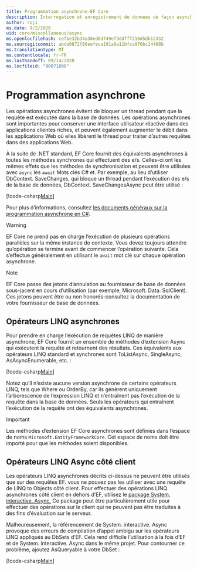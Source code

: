 ```yaml
---
title: Programmation asynchrone-EF Core
description: Interrogation et enregistrement de données de façon asynchrone avec Entity Framework Core
author: roji
ms.date: 9/2/2020
uid: core/miscellaneous/async
ms.openlocfilehash: cefbe32b34a38ed6d749ef3ddfff210d5db12332
ms.sourcegitcommit: abda0872f86eefeca191a9a11bfca976bc14468b
ms.translationtype: MT
ms.contentlocale: fr-FR
ms.lasthandoff: 09/14/2020
ms.locfileid: "90071898"
---
```

# <a name="asynchronous-programming"></a>Programmation asynchrone

Les opérations asynchrones évitent de bloquer un thread pendant que la requête est exécutée dans la base de données. Les opérations asynchrones sont importantes pour conserver une interface utilisateur réactive dans des applications clientes riches, et peuvent également augmenter le débit dans les applications Web où elles libèrent le thread pour traiter d’autres requêtes dans des applications Web.

À la suite de .NET standard, EF Core fournit des équivalents asynchrones à toutes les méthodes synchrones qui effectuent des e/s. Celles-ci ont les mêmes effets que les méthodes de synchronisation et peuvent être utilisées avec `async` les `await` Mots clés C# et. Par exemple, au lieu d’utiliser DbContext. SaveChanges, qui bloque un thread pendant l’exécution des e/s de la base de données, DbContext. SaveChangesAsync peut être utilisé :

[!code-csharp[Main](../../../samples/core/Miscellaneous/Async/Program.cs#SaveChangesAsync)]

Pour plus d’informations, consultez [les documents généraux sur la programmation asynchrone en C#](/dotnet/csharp/async).

> [!WARNING]
> EF Core ne prend pas en charge l’exécution de plusieurs opérations parallèles sur la même instance de contexte. Vous devez toujours attendre qu’opération se termine avant de commencer l’opération suivante. Cela s’effectue généralement en utilisant le `await` mot clé sur chaque opération asynchrone.

> [!NOTE]
> EF Core passe des jetons d’annulation au fournisseur de base de données sous-jacent en cours d’utilisation (par exemple, Microsoft. Data. SqlClient). Ces jetons peuvent être ou non honorés-consultez la documentation de votre fournisseur de base de données.  

## <a name="async-linq-operators"></a>Opérateurs LINQ asynchrones

Pour prendre en charge l’exécution de requêtes LINQ de manière asynchrone, EF Core fournit un ensemble de méthodes d’extension Async qui exécutent la requête et retournent des résultats. Ces équivalents aux opérateurs LINQ standard et synchrones sont ToListAsync, SingleAsync, AsAsyncEnumerable, etc. :

[!code-csharp[Main](../../../samples/core/Miscellaneous/Async/Program.cs#ToListAsync)]

Notez qu’il n’existe aucune version asynchrone de certains opérateurs LINQ, tels que Where ou OrderBy, car ils génèrent uniquement l’arborescence de l’expression LINQ et n’entraînent pas l’exécution de la requête dans la base de données. Seuls les opérateurs qui entraînent l’exécution de la requête ont des équivalents asynchrones.

> [!IMPORTANT]
> Les méthodes d’extension EF Core asynchrones sont définies dans l’espace de noms `Microsoft.EntityFrameworkCore`. Cet espace de noms doit être importé pour que les méthodes soient disponibles.

## <a name="client-side-async-linq-operators"></a>Opérateurs LINQ Async côté client

Les opérateurs LINQ asynchrones décrits ci-dessus ne peuvent être utilisés que sur des requêtes EF. vous ne pouvez pas les utiliser avec une requête de LINQ to Objects côté client. Pour effectuer des opérations LINQ asynchrones côté client en dehors d’EF, utilisez le [package System. interactive. Async.](https://www.nuget.org/packages/System.Interactive.Async) Ce package peut être particulièrement utile pour effectuer des opérations sur le client qui ne peuvent pas être traduites à des fins d’évaluation sur le serveur.

Malheureusement, la référencement de System. interactive. Async provoque des erreurs de compilation d’appel ambigu sur les opérateurs LINQ appliqués au DbSets d’EF. Cela rend difficile l’utilisation à la fois d’EF et de System. interactive. Async dans le même projet. Pour contourner ce problème, ajoutez AsQueryable à votre DbSet :

[!code-csharp[Main](../../../samples/core/Miscellaneous/AsyncWithSystemInteractive/Program.cs#SystemInteractiveAsync)]

